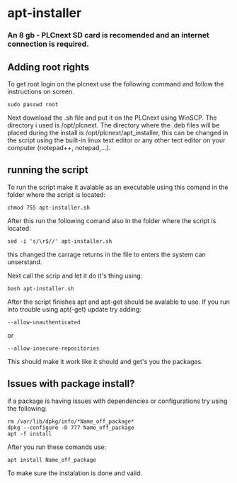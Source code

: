 # apt-installer
### An 8 gb - PLCnext SD card is recomended and an internet connection is required.
## Adding root rights
To get root login on the plcnext use the following command and follow the instructions on screen.

```
sudo passwd root
```

Next download the .sh file and put it on the PLCnext using WinSCP. The directory i used is /opt/plcnext.
The directory where the .deb files will be placed during the install is /opt/plcnext/apt_installer, this can be changed in the script using the built-in linux text editor or any other tect editor on your computer (notepad++, notepad,...).

## running the script
To run the script make it avalable as an executable using this comand in the folder where the script is located: 
```
chmod 755 apt-installer.sh
```
After this run the following comand also in the folder where the script is located:
```
sed -i 's/\r$//' apt-installer.sh
```
this changed the carrage returns in the file to enters the system can unserstand.

Next call the scrip and let it do it's thing using:
```
bash apt-installer.sh 
```
After the script finishes apt and apt-get should be avalable to use. If you run into trouble using apt(-get) update try adding:
```
--allow-unauthenticated
```
or
```
--allow-insecure-repositories
```
This should make it work like it should and get's you the packages.
## Issues with package install?
if a package is having issues with dependencies or configurations try using the following:
```
rm /var/lib/dpkg/info/*Name_off_package*
dpkg --configure -D 777 Name_off_package
apt -f install
```
After you run these comands use:
```
apt install Name_off_package
```
To make sure the instalation is done and valid.
